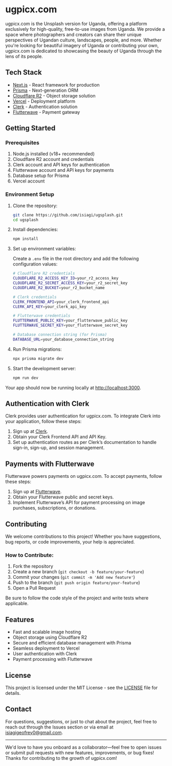 # ugpicx.com

ugpicx.com is the Unsplash version for Uganda, offering a platform exclusively for high-quality, free-to-use images from Uganda. We provide a space where photographers and creators can share their unique perspectives of Ugandan culture, landscapes, people, and more. Whether you're looking for beautiful imagery of Uganda or contributing your own, ugpicx.com is dedicated to showcasing the beauty of Uganda through the lens of its people.

## Tech Stack

- [Next.js](https://nextjs.org) - React framework for production
- [Prisma](https://www.prisma.io/) - Next-generation ORM
- [Cloudflare R2](https://www.cloudflare.com/products/r2/) - Object storage solution
- [Vercel](https://vercel.com) - Deployment platform
- [Clerk](https://www.clerk.dev) - Authentication solution
- [Flutterwave](https://www.flutterwave.com) - Payment gateway

## Getting Started

### Prerequisites

1. Node.js installed (v18+ recommended)
2. Cloudflare R2 account and credentials
3. Clerk account and API keys for authentication
4. Flutterwave account and API keys for payments
5. Database setup for Prisma
6. Vercel account

### Environment Setup

1. Clone the repository:

   ```bash
   git clone https://github.com/isiagi/ugsplash.git
   cd ugsplash
   ```

2. Install dependencies:

   ```bash
   npm install
   ```

3. Set up environment variables:

   Create a `.env` file in the root directory and add the following configuration values:

   ```bash
   # Cloudflare R2 credentials
   CLOUDFLARE_R2_ACCESS_KEY_ID=your_r2_access_key
   CLOUDFLARE_R2_SECRET_ACCESS_KEY=your_r2_secret_key
   CLOUDFLARE_R2_BUCKET=your_r2_bucket_name

   # Clerk credentials
   CLERK_FRONTEND_API=your_clerk_frontend_api
   CLERK_API_KEY=your_clerk_api_key

   # Flutterwave credentials
   FLUTTERWAVE_PUBLIC_KEY=your_flutterwave_public_key
   FLUTTERWAVE_SECRET_KEY=your_flutterwave_secret_key

   # Database connection string (for Prisma)
   DATABASE_URL=your_database_connection_string
   ```

4. Run Prisma migrations:

   ```bash
   npx prisma migrate dev
   ```

5. Start the development server:

   ```bash
   npm run dev
   ```

Your app should now be running locally at [http://localhost:3000](http://localhost:3000).

## Authentication with Clerk

Clerk provides user authentication for ugpicx.com. To integrate Clerk into your application, follow these steps:

1. Sign up at [Clerk](https://www.clerk.dev).
2. Obtain your Clerk Frontend API and API Key.
3. Set up authentication routes as per Clerk’s documentation to handle sign-in, sign-up, and session management.

## Payments with Flutterwave

Flutterwave powers payments on ugpicx.com. To accept payments, follow these steps:

1. Sign up at [Flutterwave](https://www.flutterwave.com).
2. Obtain your Flutterwave public and secret keys.
3. Implement Flutterwave’s API for payment processing on image purchases, subscriptions, or donations.

## Contributing

We welcome contributions to this project! Whether you have suggestions, bug reports, or code improvements, your help is appreciated.

### How to Contribute:

1. Fork the repository
2. Create a new branch (`git checkout -b feature/your-feature`)
3. Commit your changes (`git commit -m 'Add new feature'`)
4. Push to the branch (`git push origin feature/your-feature`)
5. Open a Pull Request

Be sure to follow the code style of the project and write tests where applicable.

## Features

- Fast and scalable image hosting
- Object storage using Cloudflare R2
- Secure and efficient database management with Prisma
- Seamless deployment to Vercel
- User authentication with Clerk
- Payment processing with Flutterwave

## License

This project is licensed under the MIT License - see the [LICENSE](LICENSE) file for details.

## Contact

For questions, suggestions, or just to chat about the project, feel free to reach out through the Issues section or via email at [isiagigeofrey0@gmail.com](mailto:isiagigeofrey0@gmail.com).

---

We'd love to have you onboard as a collaborator—feel free to open issues or submit pull requests with new features, improvements, or bug fixes! Thanks for contributing to the growth of ugpicx.com!
